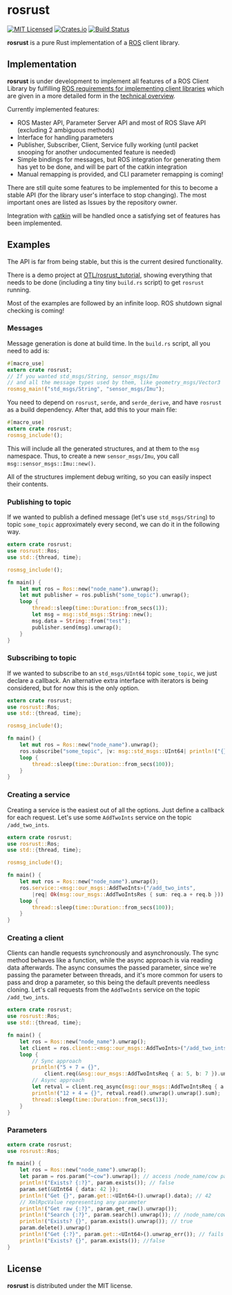 # rosrust

[![MIT Licensed](https://img.shields.io/crates/l/rosrust.svg?maxAge=3600)](./LICENSE)
[![Crates.io](https://img.shields.io/crates/v/rosrust.svg?maxAge=3600)](https://crates.io/crates/rosrust)
[![Build Status](https://travis-ci.org/adnanademovic/rosrust.svg?branch=master)](https://travis-ci.org/adnanademovic/rosrust)

**rosrust** is a pure Rust implementation of a [ROS](http://www.ros.org/) client library.

## Implementation

**rosrust** is under development to implement all features of a ROS Client Library by fulfilling [ROS requirements for implementing client libraries](http://wiki.ros.org/Implementing%20Client%20Libraries) which are given in a more detailed form in the [technical overview](http://wiki.ros.org/ROS/Technical%20Overview).

Currently implemented features:
* ROS Master API, Parameter Server API and most of ROS Slave API (excluding 2 ambiguous methods)
* Interface for handling parameters
* Publisher, Subscriber, Client, Service fully working (until packet snooping for another undocumented feature is needed)
* Simple bindings for messages, but ROS integration for generating them has yet to be done, and will be part of the catkin integration
* Manual remapping is provided, and CLI parameter remapping is coming!

There are still quite some features to be implemented for this to become a stable API (for the library user's interface to stop changing). The most important ones are listed as Issues by the repository owner.

Integration with [catkin](http://www.ros.org/wiki/catkin) will be handled once a satisfying set of features has been implemented.

## Examples

The API is far from being stable, but this is the current desired functionality.

There is a demo project at [OTL/rosrust_tutorial](https://github.com/OTL/rosrust_tutorial), showing everything that needs to be done (including a tiny tiny `build.rs` script) to get `rosrust` running.

Most of the examples are followed by an infinite loop. ROS shutdown signal checking is coming!

### Messages

Message generation is done at build time. In the `build.rs` script, all you need to add is:

```rust
#[macro_use]
extern crate rosrust;
// If you wanted std_msgs/String, sensor_msgs/Imu
// and all the message types used by them, like geometry_msgs/Vector3
rosmsg_main!("std_msgs/String", "sensor_msgs/Imu");
```

You need to depend on `rosrust`, `serde`, and `serde_derive`, and have `rosrust` as a build dependency. After that, add this to your main file:

```rust
#[macro_use]
extern crate rosrust;
rosmsg_include!();
```

This will include all the generated structures, and at them to the `msg` namespace. Thus, to create a new `sensor_msgs/Imu`, you call `msg::sensor_msgs::Imu::new()`.

All of the structures implement debug writing, so you can easily inspect their contents.

### Publishing to topic

If we wanted to publish a defined message (let's use `std_msgs/String`) to topic `some_topic` approximately every second, we can do it in the following way.

```rust
extern crate rosrust;
use rosrust::Ros;
use std::{thread, time};

rosmsg_include!();

fn main() {
    let mut ros = Ros::new("node_name").unwrap();
    let mut publisher = ros.publish("some_topic").unwrap();
    loop {
        thread::sleep(time::Duration::from_secs(1));
        let msg = msg::std_msgs::String::new();
        msg.data = String::from("test");
        publisher.send(msg).unwrap();
    }
}
```

### Subscribing to topic

If we wanted to subscribe to an `std_msgs/UInt64` topic `some_topic`, we just declare a callback. An alternative extra interface with iterators is being considered, but for now this is the only option.

```rust
extern crate rosrust;
use rosrust::Ros;
use std::{thread, time};

rosmsg_include!();

fn main() {
    let mut ros = Ros::new("node_name").unwrap();
    ros.subscribe("some_topic", |v: msg::std_msgs::UInt64| println!("{}", v.data)).unwrap();
    loop {
        thread::sleep(time::Duration::from_secs(100));
    }
}
```

### Creating a service

Creating a service is the easiest out of all the options. Just define a callback for each request. Let's use some `AddTwoInts` service on the topic `/add_two_ints`.

```rust
extern crate rosrust;
use rosrust::Ros;
use std::{thread, time};

rosmsg_include!();

fn main() {
    let mut ros = Ros::new("node_name").unwrap();
    ros.service::<msg::our_msgs::AddTwoInts>("/add_two_ints",
        |req| Ok(msg::our_msgs::AddTwoIntsRes { sum: req.a + req.b })).unwrap();
    loop {
        thread::sleep(time::Duration::from_secs(100));
    }
}
```

### Creating a client

Clients can handle requests synchronously and asynchronously. The sync method behaves like a function, while the async approach is via reading data afterwards. The async consumes the passed parameter, since we're passing the parameter between threads, and it's more common for users to pass and drop a parameter, so this being the default prevents needless cloning. Let's call requests from the `AddTwoInts` service on the topic `/add_two_ints`.

```rust
extern crate rosrust;
use rosrust::Ros;
use std::{thread, time};

fn main() {
    let ros = Ros::new("node_name").unwrap();
    let client = ros.client::<msg::our_msgs::AddTwoInts>("/add_two_ints").unwrap();
    loop {
        // Sync approach
        println!("5 + 7 = {}",
            client.req(&msg::our_msgs::AddTwoIntsReq { a: 5, b: 7 }).unwrap().unwrap().sum);
        // Async approach
        let retval = client.req_async(msg::our_msgs::AddTwoIntsReq { a: 5, b: 7 });
        println!("12 + 4 = {}", retval.read().unwrap().unwrap().sum);
        thread::sleep(time::Duration::from_secs(1));
    }
}
```

### Parameters

```rust
extern crate rosrust;
use rosrust::Ros;

fn main() {
    let ros = Ros::new("node_name").unwrap();
    let param = ros.param("~cow").unwrap(); // access /node_name/cow parameter
    println!("Exists? {:?}", param.exists()); // false
    param.set(&UInt64 { data: 42 });
    println!("Get {}", param.get::<UInt64>().unwrap().data); // 42
    // XmlRpcValue representing any parameter
    println!("Get raw {:?}", param.get_raw().unwrap());
    println!("Search {:?}", param.search().unwrap()); // /node_name/cow
    println!("Exists? {}", param.exists().unwrap()); // true
    param.delete().unwrap()
    println!("Get {:?}", param.get::<UInt64>().unwrap_err()); // fails to find
    println!("Exists? {}", param.exists()); //false
}
```

## License

**rosrust** is distributed under the MIT license.
